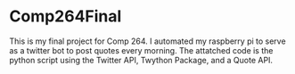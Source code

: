 # Comp264Final

This is my final project for Comp 264. I automated my raspberry pi to serve as a twitter bot to post quotes every morning. The attatched code is the python script using the Twitter API, Twython Package, and a Quote API.
